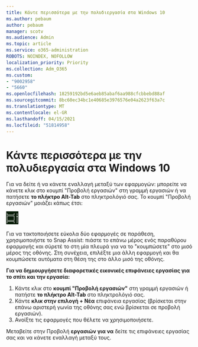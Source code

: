 ```yaml
---
title: Κάντε περισσότερα με την πολυδιεργασία στα Windows 10
ms.author: pebaum
author: pebaum
manager: scotv
ms.audience: Admin
ms.topic: article
ms.service: o365-administration
ROBOTS: NOINDEX, NOFOLLOW
localization_priority: Priority
ms.collection: Adm_O365
ms.custom:
- "9002958"
- "5660"
ms.openlocfilehash: 18259192bd5e6aeb85abaf6aa988cfcbbebd88af
ms.sourcegitcommit: 8bc60ec34bc1e40685e3976576e04a2623f63a7c
ms.translationtype: MT
ms.contentlocale: el-GR
ms.lasthandoff: 04/15/2021
ms.locfileid: "51814958"
---
```

# <a name="do-more-with-multitasking-in-windows-10"></a>Κάντε περισσότερα με την πολυδιεργασία στα Windows 10

Για να δείτε ή να κάνετε  εναλλαγή μεταξύ των εφαρμογών: μπορείτε να κάνετε κλικ στο κουμπί "Προβολή εργασιών" στη γραμμή εργασιών ή να πατήσετε **το πλήκτρο Alt-Tab** στο πληκτρολόγιό σας. Το κουμπί "Προβολή εργασιών" μοιάζει κάπως έτσι:

![Κουμπί προβολής εργασιών](media/task-view.png)

Για να τακτοποιήσετε εύκολα δύο εφαρμογές σε παράθεση, χρησιμοποιήστε το Snap Assist: πιάστε το επάνω μέρος ενός παραθύρου εφαρμογής και σύρετέ το στη μία πλευρά για να το "κουμπώσετε" στο μισό μέρος της οθόνης. Στη συνέχεια, επιλέξτε μια άλλη εφαρμογή και θα κουμπώσετε αυτόματα στη θέση της στο άλλο μισό της οθόνης.

**Για να δημιουργήσετε διαφορετικές εικονικές επιφάνειες εργασίας για το σπίτι και την εργασία:**

1. Κάντε κλικ στο **κουμπί "Προβολή εργασιών"** στη γραμμή εργασιών ή πατήστε **το πλήκτρο Alt-Tab** στο πληκτρολόγιό σας.
2. Κάντε **κλικ στην επιλογή + Νέα** επιφάνεια εργασίας (βρίσκεται στην επάνω αριστερή γωνία της οθόνης σας ενώ βρίσκεται σε προβολή εργασιών).
3. Ανοίξτε τις εφαρμογές που θέλετε να χρησιμοποιήσετε. 

Μεταβείτε στην Προβολή **εργασιών για να** δείτε τις επιφάνειες εργασίας σας και να κάνετε εναλλαγή μεταξύ τους.

